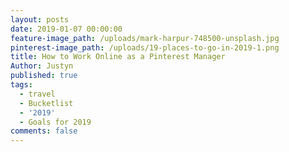 ```yaml
---
layout: posts
date: 2019-01-07 00:00:00
feature-image_path: /uploads/mark-harpur-748500-unsplash.jpg
pinterest-image_path: /uploads/19-places-to-go-in-2019-1.png
title: How to Work Online as a Pinterest Manager
Author: Justyn
published: true
tags:
  - travel
  - Bucketlist
  - '2019'
  - Goals for 2019
comments: false
---
```


